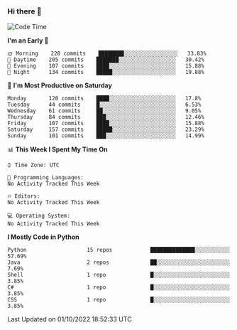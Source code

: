 ### Hi there 👋

<!--START_SECTION:waka-->
![Code Time](http://img.shields.io/badge/Code%20Time-260%20hrs%2027%20mins-blue)

**I'm an Early 🐤** 

```text
🌞 Morning    228 commits    ████████░░░░░░░░░░░░░░░░░   33.83% 
🌆 Daytime    205 commits    ███████░░░░░░░░░░░░░░░░░░   30.42% 
🌃 Evening    107 commits    ████░░░░░░░░░░░░░░░░░░░░░   15.88% 
🌙 Night      134 commits    █████░░░░░░░░░░░░░░░░░░░░   19.88%

```
📅 **I'm Most Productive on Saturday** 

```text
Monday       120 commits    ████░░░░░░░░░░░░░░░░░░░░░   17.8% 
Tuesday      44 commits     █░░░░░░░░░░░░░░░░░░░░░░░░   6.53% 
Wednesday    61 commits     ██░░░░░░░░░░░░░░░░░░░░░░░   9.05% 
Thursday     84 commits     ███░░░░░░░░░░░░░░░░░░░░░░   12.46% 
Friday       107 commits    ████░░░░░░░░░░░░░░░░░░░░░   15.88% 
Saturday     157 commits    █████░░░░░░░░░░░░░░░░░░░░   23.29% 
Sunday       101 commits    ███░░░░░░░░░░░░░░░░░░░░░░   14.99%

```


📊 **This Week I Spent My Time On** 

```text
⌚︎ Time Zone: UTC

💬 Programming Languages: 
No Activity Tracked This Week

🔥 Editors: 
No Activity Tracked This Week

💻 Operating System: 
No Activity Tracked This Week

```

**I Mostly Code in Python** 

```text
Python                   15 repos            ██████████████░░░░░░░░░░░   57.69% 
Java                     2 repos             ██░░░░░░░░░░░░░░░░░░░░░░░   7.69% 
Shell                    1 repo              █░░░░░░░░░░░░░░░░░░░░░░░░   3.85% 
C#                       1 repo              █░░░░░░░░░░░░░░░░░░░░░░░░   3.85% 
CSS                      1 repo              █░░░░░░░░░░░░░░░░░░░░░░░░   3.85%

```



 Last Updated on 01/10/2022 18:52:33 UTC
<!--END_SECTION:waka-->

<!--
**e1630m/e1630m** is a ✨ _special_ ✨ repository because its `README.md` (this file) appears on your GitHub profile.

Here are some ideas to get you started:

- 🔭 I’m currently working on ...
- 🌱 I’m currently learning ...
- 👯 I’m looking to collaborate on ...
- 🤔 I’m looking for help with ...
- 💬 Ask me about ...
- 📫 How to reach me: ...
- 😄 Pronouns: ...
- ⚡ Fun fact: ...
-->
